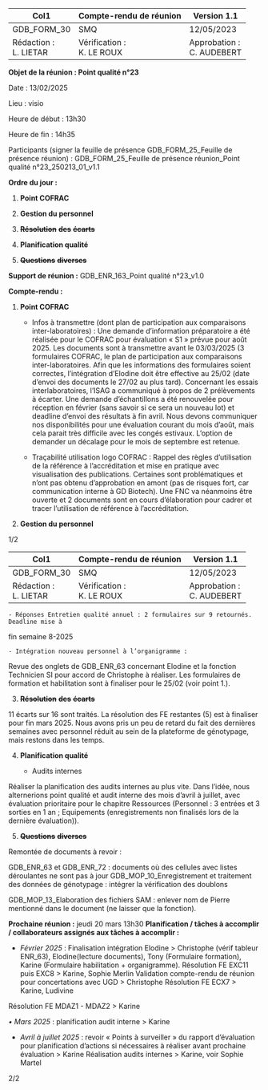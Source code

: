 |Col1|Compte-rendu de réunion|Version 1.1|
|---|---|---|
|GDB_FORM_30|SMQ|12/05/2023|
|Rédaction :<br>L. LIETAR|Vérification :<br>K. LE ROUX|Approbation :<br>C. AUDEBERT|


**Objet de la réunion : Point qualité n°23**

Date : 13/02/2025

Lieu : visio

Heure de début : 13h30

Heure de fin : 14h35

Participants (signer la feuille de présence GDB_FORM_25_Feuille de présence réunion) :
GDB_FORM_25_Feuille de présence réunion_Point qualité n°23_250213_01_v1.1

**Ordre du jour :**

1. **Point COFRAC**

2. **Gestion du personnel**
3. ~~**Résolution**~~ ~~**des**~~ ~~**écarts**~~

4. **Planification qualité**
5. ~~**Questions**~~ ~~**diverses**~~

**Support de réunion :**
GDB_ENR_163_Point qualité n°23_v1.0

**Compte-rendu :**

1. **Point COFRAC**

   - Infos à transmettre (dont plan de participation aux comparaisons inter-laboratoires) :
Une demande d’information préparatoire a été réalisée pour le COFRAC pour évaluation
« S1 » prévue pour août 2025. Les documents sont à transmettre avant le 03/03/2025 (3
formulaires COFRAC, le plan de participation aux comparaisons inter-laboratoires. Afin que
les informations des formulaires soient correctes, l’intégration d’Elodine doit être effective au
25/02 (date d’envoi des documents le 27/02 au plus tard). Concernant les essais interlaboratoires, l’ISAG a communiqué à propos de 2 prélèvements à écarter. Une demande
d’échantillons a été renouvelée pour réception en février (sans savoir si ce sera un nouveau
lot) et deadline d’envoi des résultats à fin avril.
Nous devons communiquer nos disponibilités pour une évaluation courant du mois d’août,
mais cela parait très difficile avec les congés estivaux. L’option de demander un décalage
pour le mois de septembre est retenue.

   - Traçabilité utilisation logo COFRAC :
Rappel des règles d’utilisation de la référence à l’accréditation et mise en pratique avec
visualisation des publications. Certaines sont problématiques et n’ont pas obtenu
d’approbation en amont (pas de risques fort, car communication interne à GD Biotech). Une
FNC va néanmoins être ouverte et 2 documents sont en cours d’élaboration pour cadrer et
tracer l’utilisation de référence à l’accréditation.

2. **Gestion du personnel**

1/2

|Col1|Compte-rendu de réunion|Version 1.1|
|---|---|---|
|GDB_FORM_30|SMQ|12/05/2023|
|Rédaction :<br>L. LIETAR|Vérification :<br>K. LE ROUX|Approbation :<br>C. AUDEBERT|



    - Réponses Entretien qualité annuel : 2 formulaires sur 9 retournés. Deadline mise à
fin semaine 8-2025

    - Intégration nouveau personnel à l’organigramme :
Revue des onglets de GDB_ENR_63 concernant Elodine et la fonction Technicien SI pour
accord de Christophe à réaliser. Les formulaires de formation et habilitation sont à finaliser
pour le 25/02 (voir point 1.).

3. ~~**Résolution**~~ ~~**des**~~ ~~**écarts**~~

11 écarts sur 16 sont traités. La résolution des FE restantes (5) est à finaliser pour fin mars
2025. Nous avons pris un peu de retard du fait des dernières semaines avec personnel réduit
au sein de la plateforme de génotypage, mais restons dans les temps.

4. **Planification qualité**

    - Audits internes

Réaliser la planification des audits internes au plus vite. Dans l’idée, nous alternerions point
qualité et audit interne des mois d’avril à juillet, avec évaluation prioritaire pour le chapitre
Ressources (Personnel : 3 entrées et 3 sorties en 1 an ; Equipements (enregistrements non
finalisés lors de la dernière évaluation)).

5. ~~**Questions**~~ ~~**diverses**~~

Remontée de documents à revoir :

GDB_ENR_63 et GDB_ENR_72 : documents où des cellules avec listes déroulantes ne sont
pas à jour
GDB_MOP_10_Enregistrement et traitement des données de génotypage : intégrer la
vérification des doublons

GDB_MOP_13_Elaboration des fichiers SAM : enlever nom de Pierre mentionné dans le
document (ne laisser que la fonction).

**Prochaine réunion :** jeudi 20 mars 13h30
**Planification / tâches à accomplir / collaborateurs assignés aux tâches à accomplir :**
- _Février 2025_ : Finalisation intégration Elodine > Christophe (vérif tableur ENR_63),
Elodine(lecture documents), Tony (Formulaire formation), Karine (Formulaire habilitation +
organigramme).
Résolution FE EXC11 puis EXC8 > Karine, Sophie Merlin
Validation compte-rendu de réunion pour concertations avec UGD > Christophe
Résolution FE ECX7 > Karine, Ludivine

Résolution FE MDAZ1 - MDAZ2 > Karine

_• Mars 2025_ : planification audit interne > Karine

- _Avril à juillet 2025_ : revoir « Points à surveiller » du rapport d’évaluation pour planification
d’actions si nécessaires à réaliser avant prochaine évaluation > Karine
Réalisation audits internes > Karine, voir Sophie Martel

2/2

